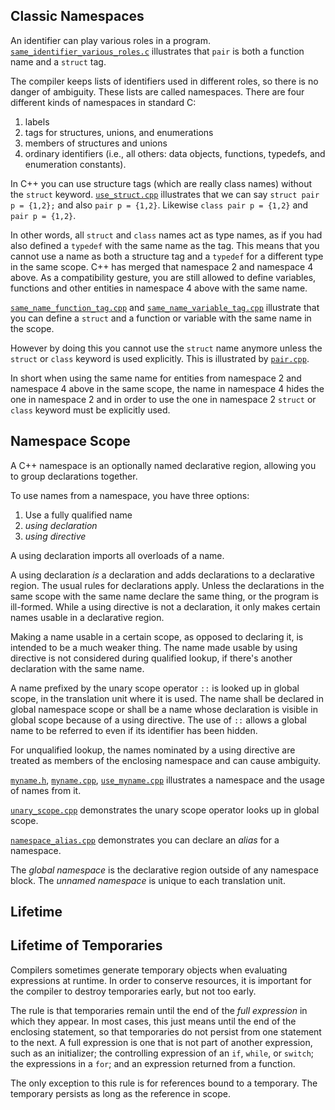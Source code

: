 ## Classic Namespaces

An identifier can play various roles in a program.
[`same_identifier_various_roles.c`][] illustrates that `pair` is both a
function name and a `struct` tag.

The compiler keeps lists of identifiers used in different roles, so there is
no danger of ambiguity. These lists are called namespaces. There are four
different kinds of namespaces in standard C:

1.  labels
2.  tags for structures, unions, and enumerations
3.  members of structures and unions
4.  ordinary identifiers (i.e., all others: data objects, functions,
    typedefs, and enumeration constants).

In C++ you can use structure tags (which are really class names) without
the `struct` keyword. [`use_struct.cpp`][] illustrates that we can say
`struct pair p = {1,2};` and also `pair p = {1,2}`. Likewise
`class pair p = {1,2}` and `pair p = {1,2}`.

In other words, all `struct` and `class` names act as type names, as if you
had also defined a `typedef` with the same name as the tag. This means that
you cannot use a name as both a structure tag and a `typedef` for a
different type in the same scope. C++ has merged that namespace 2 and
namespace 4 above. As a compatibility gesture, you are still allowed to
define variables, functions and other entities in namespace 4 above with
the same name.

[`same_name_function_tag.cpp`][] and [`same_name_variable_tag.cpp`][]
illustrate that you can define a `struct` and a function or variable with
the same name in the scope.

However by doing this you cannot use the `struct` name anymore unless the
`struct` or `class` keyword is used explicitly. This is illustrated by
[`pair.cpp`][].

In short when using the same name for entities from namespace 2 and
namespace 4 above in the same scope, the name in namespace 4 hides the one
in namespace 2 and in order to use the one in namespace 2 `struct` or
`class` keyword must be explicitly used.

## Namespace Scope

A C++ namespace is an optionally named declarative region, allowing you to
group declarations together.

To use names from a namespace, you have three options:
1.  Use a fully qualified name
2.  *using declaration*
3.  *using directive*

A using declaration imports all overloads of a name.

A using declaration *is* a declaration and adds declarations to a
declarative region. The usual rules for declarations apply. Unless the
declarations in the same scope with the same name declare the same thing,
or the program is ill-formed. While a using directive is not a declaration, 
it only makes certain names usable in a declarative region.

Making a name usable in a certain scope, as opposed to declaring it, is
intended to be a much weaker thing. The name made usable by using directive
is not considered during qualified lookup, if there's another declaration
with the same name.

A name prefixed by the unary scope operator `::` is looked up in global
scope, in the translation unit where it is used. The name shall be declared
in global namespace scope or shall be a name whose declaration is visible
in global scope because of a using directive. The use of `::` allows a
global name to be referred to even if its identifier has been hidden.

For unqualified lookup, the names nominated by a using directive are
treated as members of the enclosing namespace and can cause ambiguity.

[`myname.h`], [`myname.cpp`], [`use_myname.cpp`] illustrates a namespace
and the usage of names from it.

[`unary_scope.cpp`][] demonstrates the unary scope operator looks up in
global scope.

[`namespace_alias.cpp`][] demonstrates you can declare an *alias* for a
namespace.

The *global namespace* is the declarative region outside of any namespace
block. The *unnamed namespace* is unique to each translation unit.

## Lifetime


## Lifetime of Temporaries

Compilers sometimes generate temporary objects when evaluating expressions
at runtime. In order to conserve resources, it is important for the compiler
to destroy temporaries early, but not too early.

The rule is that temporaries remain until the end of the *full expression*
in which they appear. In most cases, this just means until the end of the
enclosing statement, so that temporaries do not persist from one statement
to the next. A full expression is one that is not part of another
expression, such as an initializer; the controlling expression of an `if`,
`while`, or `switch`; the expressions in a `for`; and an expression returned
from a function.

The only exception to this rule is for references bound to a temporary. The
temporary persists as long as the reference in scope.


[`same_identifier_various_roles.c`]: code/C11.Visibility/same_identifier_various_roles.c
[`use_struct.cpp`]: code/C11.Visibility/use_struct.cpp 
[`same_name_function_tag.cpp`]: code/C11.Visibility/same_name_function_tag.cpp
[`same_name_variable_tag.cpp`]: code/C11.Visibility/same_name_variable_tag.cpp
[`pair.cpp`]: code/C11.Visibility/pair.cpp
[`myname.h`]: code/C11.Visibility/myname.h
[`myname.cpp`]: code/C11.Visibility/myname.cpp
[`use_myname.cpp`]: code/C11.Visibility/use_myname.cpp
[`unary_scope.cpp`]: code/C11.Visibility/unary_scope.cpp
[`namespace_alias.cpp`]: code/C11.Visibility/namespace_alias.cpp

